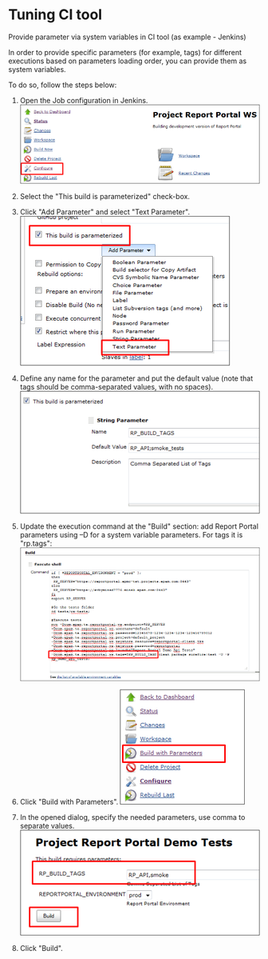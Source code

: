 ﻿Tuning CI tool
=================

Provide parameter via system variables in CI tool (as example - Jenkins)

In order to provide specific parameters (for example, tags) for different
executions based on parameters loading order, you can provide them as system
variables.

To do so, follow the steps below:

1. Open the Job configuration in Jenkins.  
[ ![Image](Images/1.png) ](Images/1.png)

2. Select the "This build is parameterized" check-box.

3. Click "Add Parameter" and select "Text Parameter".  
[ ![Image](Images/2.png) ](Images/2.png)

4. Define any name for the parameter and put the default value (note that tags should be comma-separated values, with no spaces).
[ ![Image](Images/3.png) ](Images/3.png)

5. Update the execution command at the "Build" section: add Report Portal parameters using –D for a system variable parameters. For tags it is "rp.tags":
[ ![Image](Images/4.png) ](Images/4.png)

6. Click "Build with Parameters".
[ ![Image](Images/5.png) ](Images/5.png)

7. In the opened dialog, specify the needed parameters, use comma to separate values.  
[ ![Image](Images/6.png) ](Images/6.png)

8. Click "Build".
